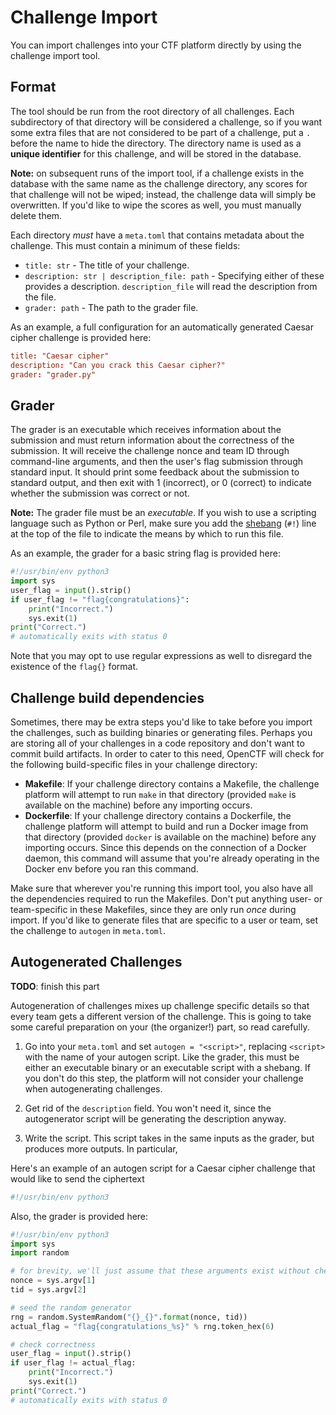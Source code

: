 # Challenge Import

You can import challenges into your CTF platform directly by using the challenge import tool.

## Format

The tool should be run from the root directory of all challenges. Each subdirectory of that directory will be considered a challenge, so if you want some extra files that are not considered to be part of a challenge, put a `.` before the name to hide the directory. The directory name is used as a **unique identifier** for this challenge, and will be stored in the database.

**Note:** on subsequent runs of the import tool, if a challenge exists in the database with the same name as the challenge directory, any scores for that challenge will not be wiped; instead, the challenge data will simply be overwritten. If you'd like to wipe the scores as well, you must manually delete them.

Each directory *must* have a `meta.toml` that contains metadata about the challenge. This must contain a minimum of these fields:

* `title: str` - The title of your challenge.
* `description: str | description_file: path` - Specifying either of these provides a description. `description_file` will read the description from the file.
* `grader: path` - The path to the grader file.

As an example, a full configuration for an automatically generated Caesar cipher challenge is provided here:

```toml
title: "Caesar cipher"
description: "Can you crack this Caesar cipher?"
grader: "grader.py"
```

## Grader

The grader is an executable which receives information about the submission and must return information about the correctness of the submission. It will receive the challenge nonce and team ID through command-line arguments, and then the user's flag submission through standard input. It should print some feedback about the submission to standard output, and then exit with 1 (incorrect), or 0 (correct) to indicate whether the submission was correct or not.

**Note:** The grader file must be an *executable*. If you wish to use a scripting language such as Python or Perl, make sure you add the [shebang](https://en.wikipedia.org/wiki/Shebang_(Unix)) (`#!`) line at the top of the file to indicate the means by which to run this file.

As an example, the grader for a basic string flag is provided here:

```py
#!/usr/bin/env python3
import sys
user_flag = input().strip()
if user_flag != "flag{congratulations}":
    print("Incorrect.")
    sys.exit(1)
print("Correct.")
# automatically exits with status 0
```

Note that you may opt to use regular expressions as well to disregard the existence of the `flag{}` format.

## Challenge build dependencies

Sometimes, there may be extra steps you'd like to take before you import the challenges, such as building binaries or generating files. Perhaps you are storing all of your challenges in a code repository and don't want to commit build artifacts. In order to cater to this need, OpenCTF will check for the following build-specific files in your challenge directory:

  - **Makefile**: If your challenge directory contains a Makefile, the challenge platform will attempt to run `make` in that directory (provided `make` is available on the machine) before any importing occurs.
  - **Dockerfile**: If your challenge directory contains a Dockerfile, the challenge platform will attempt to build and run a Docker image from that directory (provided `docker` is available on the machine) before any importing occurs. Since this depends on the connection of a Docker daemon, this command will assume that you're already operating in the Docker env before you ran this command.

Make sure that wherever you're running this import tool, you also have all the dependencies required to run the Makefiles. Don't put anything user- or team-specific in these Makefiles, since they are only run *once* during import. If you'd like to generate files that are specific to a user or team, set the challenge to `autogen` in `meta.toml`.

## Autogenerated Challenges

**TODO**: finish this part

Autogeneration of challenges mixes up challenge specific details so that every team gets a different version of the challenge. This is going to take some careful preparation on your (the organizer!) part, so read carefully.

1. Go into your `meta.toml` and set `autogen = "<script>"`, replacing `<script>` with the name of your autogen script. Like the grader, this must be either an executable binary or an executable script with a shebang. If you don't do this step, the platform will not consider your challenge when autogenerating challenges.

2. Get rid of the `description` field. You won't need it, since the autogenerator script will be generating the description anyway.

3. Write the script. This script takes in the same inputs as the grader, but produces more outputs. In particular,

Here's an example of an autogen script for a Caesar cipher challenge that would like to send the ciphertext 

```py
#!/usr/bin/env python3
```

Also, the grader is provided here:

```py
#!/usr/bin/env python3
import sys
import random

# for brevity, we'll just assume that these arguments exist without checking
nonce = sys.argv[1]
tid = sys.argv[2]

# seed the random generator
rng = random.SystemRandom("{}_{}".format(nonce, tid))
actual_flag = "flag{congratulations_%s}" % rng.token_hex(6)

# check correctness
user_flag = input().strip()
if user_flag != actual_flag:
    print("Incorrect.")
    sys.exit(1)
print("Correct.")
# automatically exits with status 0
```